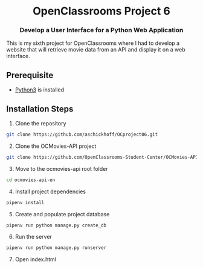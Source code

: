 <h1 align="center">OpenClassrooms Project 6</h1>
<h3 align="center">Develop a User Interface for a Python Web Application</h3>

<p align="left">This is my sixth project for OpenClassrooms where I had to develop a website that will retrieve movie data from an API and display it on a web interface. 


</p>

## Prerequisite

- [Python3](https://www.python.org/ "Python") is installed

## Installation Steps

1. Clone the repository

```Bash
git clone https://github.com/aschickhoff/OCproject06.git
```

2. Clone the OCMovies-API project
```Bash
git clone https://github.com/OpenClassrooms-Student-Center/OCMovies-API-EN-FR.git
```

3. Move to the ocmovies-api root folder
```Bash
cd ocmovies-api-en
```

4. Install project dependencies
```Bash
pipenv install
```

5. Create and populate project database
```Bash
pipenv run python manage.py create_db
```

6. Run the server
```Bash
pipenv run python manage.py runserver
```

7. Open index.html
